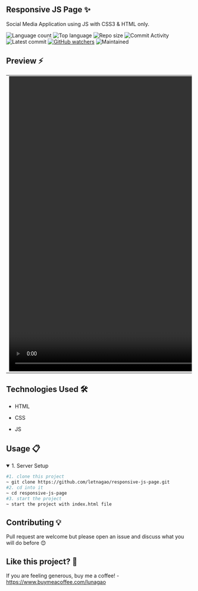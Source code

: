 ## Responsive JS Page ✨
Social Media Application using JS with CSS3 & HTML only.

![Language count](https://img.shields.io/github/languages/count/letnagao/responsive-js-page?color=green)
![Top language](https://img.shields.io/github/languages/top/letnagao/responsive-js-page?color=ff69b4)
![Repo size](https://img.shields.io/github/repo-size/letnagao/responsive-js-page?color=yellow)
![Commit Activity](https://img.shields.io/github/commit-activity/y/letnagao/responsive-js-page?color=blue)
![Latest commit](https://img.shields.io/github/last-commit/letnagao/responsive-js-page?color=red)
[![GitHub watchers](https://img.shields.io/github/watchers/letnagao/social-media-app?logo=GitHub)](https://github.com/letnagao/responsive-js-page/watchers)
![Maintained](https://img.shields.io/maintenance/yes/9999)


</ul><h2> Preview ⚡️</h2>
<table align="center">
  <tr>
    <td><video src="https://user-images.githubusercontent.com/99754900/179310338-ae1a55c4-d28d-42fe-8495-49bb57fc49b4.mp4" width=1280 height=800></td>
  </tr>
</table>

</ul><h2>Technologies Used 🛠️</h2>
<ul>
<li>HTML</li>
</ul><ul>
<li>CSS</li>
</ul><ul>
<li>JS</li>
  
</ul><h2>Usage 📋</h2>
<details open>
<summary>1. Server Setup</summary>

```bash
#1. clone this project
~ git clone https://github.com/letnagao/responsive-js-page.git
#2. cd into it
~ cd responsive-js-page
#3. start the project 
~ start the project with index.html file
```

</details>

<!-- ## Disclamer ❗️
A word of disclaimer, this code is not original! 
I am simply a student passionate about Front-end and the intersection of code and design, I always try to do courses and projects during my free time, so I must warn you that this code is NOT ORIGINAL.

You can find the source of this code via:  -->

## Contributing 💡
Pull request are welcome but please open an issue and discuss what you will do before 😊

## Like this project? 💖

If you are feeling generous, buy me a coffee! - https://www.buymeacoffee.com/lunagao
